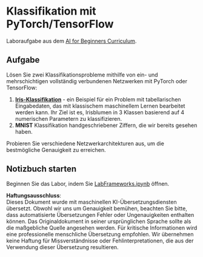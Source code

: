 # Klassifikation mit PyTorch/TensorFlow

Laboraufgabe aus dem [AI for Beginners Curriculum](https://github.com/microsoft/ai-for-beginners).

## Aufgabe

Lösen Sie zwei Klassifikationsprobleme mithilfe von ein- und mehrschichtigen vollständig verbundenen Netzwerken mit PyTorch oder TensorFlow:

1. **[Iris-Klassifikation](https://en.wikipedia.org/wiki/Iris_flower_data_set)** - ein Beispiel für ein Problem mit tabellarischen Eingabedaten, das mit klassischem maschinellem Lernen bearbeitet werden kann. Ihr Ziel ist es, Irisblumen in 3 Klassen basierend auf 4 numerischen Parametern zu klassifizieren.
2. **MNIST** Klassifikation handgeschriebener Ziffern, die wir bereits gesehen haben.

Probieren Sie verschiedene Netzwerkarchitekturen aus, um die bestmögliche Genauigkeit zu erreichen.

## Notizbuch starten

Beginnen Sie das Labor, indem Sie [LabFrameworks.ipynb](../../../../../../lessons/3-NeuralNetworks/05-Frameworks/lab/LabFrameworks.ipynb) öffnen.

**Haftungsausschluss**:  
Dieses Dokument wurde mit maschinellen KI-Übersetzungsdiensten übersetzt. Obwohl wir uns um Genauigkeit bemühen, beachten Sie bitte, dass automatisierte Übersetzungen Fehler oder Ungenauigkeiten enthalten können. Das Originaldokument in seiner ursprünglichen Sprache sollte als die maßgebliche Quelle angesehen werden. Für kritische Informationen wird eine professionelle menschliche Übersetzung empfohlen. Wir übernehmen keine Haftung für Missverständnisse oder Fehlinterpretationen, die aus der Verwendung dieser Übersetzung resultieren.